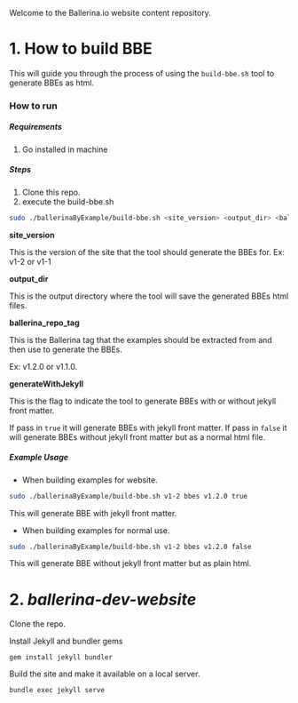 Welcome to the Ballerina.io website content repository.

# 1. How to build BBE

This will guide you through the process of using the `build-bbe.sh` tool to generate BBEs as html.


### How to run

##### Requirements
1. Go installed in machine

##### Steps
1. Clone this repo.
2. execute the build-bbe.sh 

```bash
sudo ./ballerinaByExample/build-bbe.sh <site_version> <output_dir> <ballerina_repo_tag> <generateWithJekyll>
```

**site_version**

This is the version of the site that the tool should generate the BBEs for.
Ex: v1-2 or v1-1

**output_dir**

This is the output directory where the tool will save the generated BBEs html files.

**ballerina_repo_tag**

This is the Ballerina tag that the examples should be extracted from and then use to generate
the BBEs.

Ex: v1.2.0 or v1.1.0.

**generateWithJekyll**

This is the flag to indicate the tool to generate BBEs with or without jekyll front matter.

If pass in `true` it will generate BBEs with jekyll front matter.
If pass in `false` it will generate BBEs without jekyll front matter but as a normal html file.


##### Example Usage

* When building examples for website.

```bash
sudo ./ballerinaByExample/build-bbe.sh v1-2 bbes v1.2.0 true
```

This will generate BBE with jekyll front matter.

* When building examples for normal use.

```bash
sudo ./ballerinaByExample/build-bbe.sh v1-2 bbes v1.2.0 false
```

This will generate BBE without jekyll front matter but as plain html.

# 2. *ballerina-dev-website*
Clone the repo.

Install Jekyll and bundler gems
```
gem install jekyll bundler
```

Build the site and make it available on a local server.
```
bundle exec jekyll serve
```
